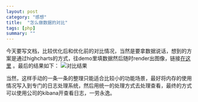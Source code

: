 ```yaml
---
layout: post
category: "感想"
title:  "怎么做数据的对比"
tags: [php]
summary: ""
---
```

 
今天要写文档，比较优化后和优化前的对比情况，当然是要拿数据说话，想到的方案是通过highcharts的方式，往demo里填数据然后随时render出图像，链接[在这里](http://code.hcharts.cn/demos/hhhhD8) 。最后的结果如下：
 ![对比结果](http://ww2.sinaimg.cn/large/006y8mN6gw1f9ontixdk4j30io0cg3za.jpg) 
 
 当然，这样手动的一条一条的整理只能适合比较小的功能场景，最好将内存的使用情况写入到专门的日志处理系统，然后用统一的处理方式去处理查看，最终的方式可以使用公司的kibana开查看日志，一劳永逸。
 
	
 
